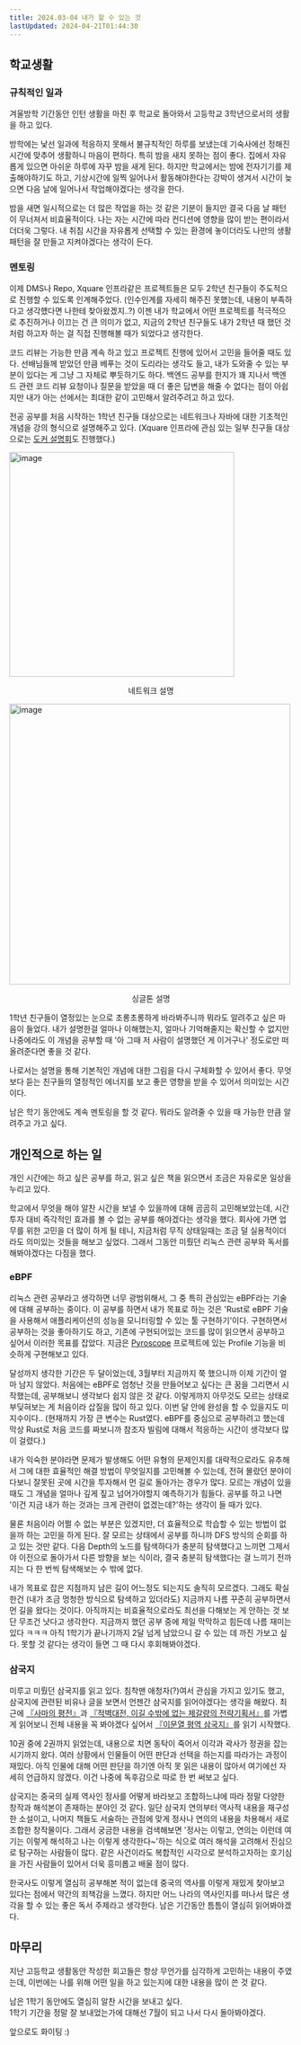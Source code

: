 ```yaml
---
title: 2024.03-04 내가 할 수 있는 것
lastUpdated: 2024-04-21T01:44:30
---
```


## 학교생활

### 규칙적인 일과

겨울방학 기간동안 인턴 생활을 마친 후 학교로 돌아와서 고등학교 3학년으로서의 생활을 하고 있다. 

방학에는 낯선 일과에 적응하지 못해서 불규칙적인 하루를 보냈는데 기숙사에선 정해진 시간에 맞추어 생활하니 마음이 편하다. 특히 밤을 새지 못하는 점이 좋다. 집에서 자유롭게 있으면 아쉬운 하루에 자꾸 밤을 새게 된다. 하지만 학교에서는 밤에 전자기기를 제출해야하기도 하고, 기상시간에 일찍 일어나서 활동해야한다는 강박이 생겨서 시간이 늦으면 다음 날에 일어나서 작업해야겠다는 생각을 한다. 

밤을 새면 일시적으로는 더 많은 작업을 하는 것 같은 기분이 들지만 결국 다음 날 패턴이 무너져서 비효율적이다. 나는 자는 시간에 따라 컨디션에 영향을 많이 받는 편이라서 더더욱 그렇다. 내 취침 시간을 자유롭게 선택할 수 있는 환경에 놓이더라도 나만의 생활 패턴을 잘 만들고 지켜야겠다는 생각이 든다. 

### 멘토링

이제 DMS나 Repo, Xquare 인프라같은 프로젝트들은 모두 2학년 친구들이 주도적으로 진행할 수 있도록 인계해주었다.  (인수인계를 자세히 해주진 못했는데, 내용이 부족하다고 생각헀다면 나한테 찾아왔겠지..?)  이젠 내가 학교에서 어떤 프로젝트를 적극적으로 추진하거나 이끄는 건 큰 의미가 없고, 지금의 2학년 친구들도 내가 2학년 때 했던 것처럼 하고자 하는 걸 직접 진행해볼 때가 되었다고 생각한다. 

코드 리뷰는 가능한 만큼 계속 하고 있고 프로젝트 진행에 있어서 고민을 들어줄 때도 있다. 선배님들께 받았던 만큼 베푸는 것이 도리라는 생각도 들고, 내가 도와줄 수 있는 부분이 있다는 게 그냥 그 자체로 뿌듯하기도 하다. 백엔드 공부를 한지가 꽤 지나서 백엔드 관련 코드 리뷰 요청이나 질문을 받았을 때 더 좋은 답변을 해줄 수 없다는 점이 아쉽지만 내가 아는 선에서는 최대한 같이 고민해서 알려주려고 하고 있다.

전공 공부를 처음 시작하는 1학년 친구들 대상으로는 네트워크나 자바에 대한 기초적인 개념을 강의 형식으로 설명해주고 있다. (Xquare 인프라에 관심 있는 일부 친구들 대상으로는 [도커 설명회](https://www.slideshare.net/slideshow/xquare-docker-xquare-docker-xquare-docker-xquare-docker-xquare-docker-xquare/267210663)도 진행했다.)

<img style="width: 400px" alt="image" src="https://github.com/rlaisqls/TIL/assets/81006587/a506c924-558d-430b-953b-a47ba8217afe">

<p style="text-align: center">네트워크 설명</p>

<img style="width: 500px" alt="image" src="https://github.com/rlaisqls/TIL/assets/81006587/08adeadd-1cbc-4c58-827f-975b06e18e88">

<p style="text-align: center">싱글톤 설명</p>

1학년 친구들이 열정있는 눈으로 초롱초롱하게 바라봐주니까 뭐라도 알려주고 싶은 마음이 들었다. 내가 설명한걸 얼마나 이해했는지, 얼마나 기억해줄지는 확신할 수 없지만 나중에라도 이 개념을 공부할 때 '아 그때 저 사람이 설명했던 게 이거구나' 정도로만 떠올려준다면 좋을 것 같다. 

나로서는 설명을 통해 기본적인 개념에 대한 그림을 다시 구체화할 수 있어서 좋다. 무엇보다 듣는 친구들의 열정적인 에너지를 보고 좋은 영향을 받을 수 있어서 의미있는 시간이다. 

남은 학기 동안에도 계속 멘토링을 할 것 같다. 뭐라도 알려줄 수 있을 때 가능한 만큼 알려주고 가고 싶다. 

## 개인적으로 하는 일

개인 시간에는 하고 싶은 공부를 하고, 읽고 싶은 책을 읽으면서 조금은 자유로운 일상을 누리고 있다. 

학교에서 무엇을 해야 알찬 시간을 보낼 수 있을까에 대해 곰곰히 고민해보았는데, 시간 투자 대비 즉각적인 효과를 볼 수 없는 공부를 해야겠다는 생각을 했다. 회사에 가면 업무를 위한 고민을 더 많이 하게 될 테니, 지금처럼 무직 상태일때는 조금 덜 실용적이더라도 의미있는 것들을 해보고 싶었다. 그래서 그동안 미뤘던 리눅스 관련 공부와 독서를 해봐야겠다는 다짐을 했다.

### eBPF

리눅스 관련 공부라고 생각하면 너무 광범위해서, 그 중 특히 관심있는 eBPF라는 기술에 대해 공부하는 중이다. 이 공부를 하면서 내가 목표로 하는 것은 'Rust로 eBPF 기술을 사용해서 애플리케이션의 성능을 모니터링할 수 있는 툴 구현하기'이다. 구현하면서 공부하는 것을 좋아하기도 하고, 기존에 구현되어있는 코드를 많이 읽으면서 공부하고 싶어서 이러한 목표를 잡았다. 지금은 <a href="https://github.com/grafana/pyroscope/tree/main">Pyroscope</a> 프로젝트에 있는 Profile 기능을 비슷하게 구현해보고 있다. 

달성까지 생각한 기간은 두 달이었는데, 3월부터 지금까지 쭉 했으니까 이제 기간이 얼마 남지 않았다. 처음에는 eBPF로 엄청난 것을 만들어보고 싶다는 큰 꿈을 그리면서 시작했는데, 공부해보니 생각보다 쉽지 않은 것 같다. 이렇게까지 아무것도 모르는 상태로 부딪혀보는 게 처음이라 삽질을 많이 하고 있다. 이번 달 안에 완성을 할 수 있을지도 미지수이다.. (현재까지 가장 큰 변수는 Rust였다. eBPF를 중심으로 공부하려고 했는데 막상 Rust로 처음 코드를 짜보니까 참조자 빌림에 대해서 적응하는 시간이 생각보다 많이 걸렸다.)

내가 익숙한 분야라면 문제가 발생해도 어떤 유형의 문제인지를 대략적으로라도 유추해서 그에 대한 효율적인 해결 방법이 무엇일지를 고민해볼 수 있는데, 전혀 몰랐던 분야이다보니 잘못된 곳에 시간을 투자해서 먼 길로 돌아가는 경우가 많다. 모르는 개념이 있을 때도 그 개념을 얼마나 깊게 짚고 넘어가야할지 예측하기가 힘들다. 공부를 하고 나면 '이건 지금 내가 하는 것과는 크게 관련이 없겠는데?'하는 생각이 들 때가 있다. 

물론 처음이라 어쩔 수 없는 부분은 있겠지만, 더 효율적으로 학습할 수 있는 방법이 없을까 하는 고민을 하게 된다. 잘 모르는 상태에서 공부를 하니까 DFS 방식의 순회를 하고 있는 것만 같다. 다음 Depth의 노드를 탐색하다가 충분히 탐색했다고 느끼면 그제서야 이전으로 돌아가서 다른 방향을 보는 식이라, 결국 충분히 탐색했다는 걸 느끼기 전까지는 다 한 번씩 탐색해보는 수 밖에 없다. 
    
내가 목표로 잡은 지점까지 남은 길이 어느정도 되는지도 솔직히 모르겠다. 그래도 확실한건 (내가 조금 멍청한 방식으로 탐색하고 있더라도) 지금까지 나름 꾸준히 공부하면서 먼 길을 왔다는 것이다. 아직까지는 비효율적으로라도 최선을 다해보는 게 안하는 것 보단 무조건 낫다고 생각한다. 지금까지 했던 공부 중에 제일 막막하고 힘든데 나름 재미는 있다 ㅋㅋㅋ 아직 1학기가 끝나기까지 2달 넘게 남았으니 갈 수 있는 데 까진 가보고 싶다. 못할 것 같다는 생각이 들면 그 때 다시 후회해봐야겠다. 

### 삼국지

미루고 미뤘던 삼국지를 읽고 있다. 침착맨 애청자(?)여서 관심을 가지고 있기도 했고, 삼국지에 관련된 비유나 글을 보면서 언젠간 삼국지를 읽어야겠다는 생각을 해왔다. 최근에 [『사마의 평전』](http://localhost:4321/thoughts/%EB%8F%85%ED%9B%84%EA%B0%90/%EB%8F%85%ED%9B%84%EA%B0%90-2024/simayi/)과 [『적벽대전, 이길 수밖에 없는 제갈량의 전략기획서』](https://m.yes24.com/Goods/Detail/84820642)를 가볍게 읽어보니 전체 내용을 꼭 봐야겠다 싶어서 [『이문열 평역 삼국지』](https://m.yes24.com/Goods/Detail/74398)를 읽기 시작했다. 

10권 중에 2권까지 읽었는데, 내용으로 치면 동탁이 죽어서 이각과 곽사가 정권을 잡는 시기까지 왔다. 여러 상황에서 인물들이 어떤 판단과 선택을 하는지를 따라가는 과정이 재밌다. 아직 인물에 대해 어떤 판단을 하기엔 아직 못 읽은 내용이 많아서 여기에선 자세히 언급하지 않겠다. 이건 나중에 독후감으로 따로 한 번 써보고 싶다.

삼국지는 중국의 실제 역사인 정사를 어떻게 바라보고 조합하느냐에 따라 정말 다양한 창작과 해석본이 존재하는 분야인 것 같다. 일단 삼국지 연의부터 역사적 내용을 재구성한 소설이고, 나머지 책들도 서술하는 관점에 맞게 정사나 연의의 내용을 차용해서 새로 조합한 창작물이다. 그래서 궁금한 내용을 검색해보면 '정사는 이렇고, 연의는 이런데 여기는 이렇게 해석하고 나는 이렇게 생각한다~'하는 식으로 여러 해석을 고려해서 진심으로 탐구하는 사람들이 많다. 같은 사건이라도 복합적인 시각으로 분석하고자하는 호기심을 가진 사람들이 있어서 더욱 흥미롭고 배울 점이 많다.

한국사도 이렇게 열심히 공부해본 적이 없는데 중국의 역사를 이렇게 재밌게 찾아보고 있다는 점에서 약간의 죄책감을 느꼈다. 하지만 어느 나라의 역사인지를 떠나서 많은 생각을 할 수 있는 좋은 독서 주제라고 생각한다. 남은 기간동안 틈틈이 열심히 읽어봐야겠다.

## 마무리

지난 고등학교 생활동안 작성한 회고들은 항상 무언가를 심각하게 고민하는 내용이 주였는데, 이번에는 나를 위해 어떤 일을 하고 있는지에 대한 내용을 많이 쓴 것 같다. 

남은 1학기 동안에도 열심히 알찬 시간을 보내고 싶다.<br>1학기 기간을 정말 잘 보내었는가에 대해선 7월이 되고 나서 다시 돌아봐야겠다.

앞으로도 화이팅 :)